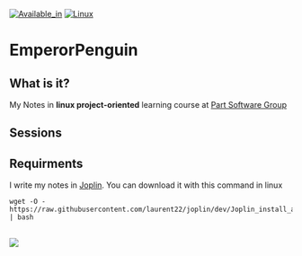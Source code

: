 [![Available_in](https://img.shields.io/badge/-Available%20in-555)]()
[![Linux](https://img.shields.io/badge/-LINUX-blue)](https://www.debian.org/)

# EmperorPenguin
## What is it?
My Notes in **linux project-oriented** learning course at [Part Software Group](https://www.partsoftware.com/)
## Sessions


## Requirments
I write my notes in [Joplin](https://joplinapp.org/). You can download it with this command in linux

    
    wget -O - https://raw.githubusercontent.com/laurent22/joplin/dev/Joplin_install_and_update.sh | bash


## 
![](https://partsoftware.com:5000/images/cf302d4f-6029-4605-adcc-71835e6a0ddf.jpg)
